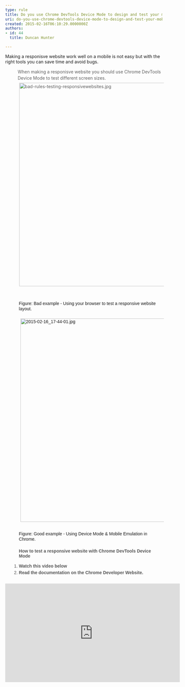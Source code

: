 ```yaml
---
type: rule
title: Do you use Chrome DevTools Device Mode to design and test your mobile views?
uri: do-you-use-chrome-devtools-device-mode-to-design-and-test-your-mobile-views
created: 2015-02-16T06:10:29.0000000Z
authors:
- id: 44
  title: Duncan Hunter

---
```




<span class='intro'> Making a responisve website work well on a mobile is not easy but with the right tools you can save time and avoid bugs. </span>

<blockquote style="margin&#58;0px 0px 0px 40px;border&#58;none;padding&#58;0px;"><p>​When making a responisve website you should use&#160;<span style="line-height&#58;20px;">Chrome DevTools Device Mode ​to test different screen sizes.<img src="/DesignandPresentation/RulestoBetterInterfacesMobile/PublishingImages/Pages/Do-you-use-Chrome-DevTools-Device-Mode-to-design-and-test-your-mobile-views/bad-rules-testing-responsivewebsites.jpg" alt="bad-rules-testing-responsivewebsites.jpg" style="margin&#58;5px;width&#58;650px;" />​</span></p></blockquote><dl class="bad" style="margin&#58;0px;padding-top&#58;10px;padding-bottom&#58;10px;padding-left&#58;20px;font-family&#58;arial, helvetica, sans-serif;line-height&#58;17px;"><dd style="margin-top&#58;-2px;margin-left&#58;0px;padding-bottom&#58;7px;padding-left&#58;1.7em;">Figure&#58; Bad example -&#160;Using your browser to test a responsive website layout.<br>​<img src="/DesignandPresentation/RulestoBetterInterfacesMobile/PublishingImages/Pages/Do-you-use-Chrome-DevTools-Device-Mode-to-design-and-test-your-mobile-views/2015-02-16_17-44-01.jpg" alt="2015-02-16_17-44-01.jpg" style="margin&#58;5px;width&#58;650px;" /><br></dd></dl><dl class="good" style="margin&#58;0px;padding-top&#58;10px;padding-bottom&#58;10px;padding-left&#58;20px;"><dd style="margin-top&#58;-2px;margin-left&#58;0px;padding-bottom&#58;7px;padding-left&#58;1.7em;font-family&#58;arial, helvetica, sans-serif;line-height&#58;17px;">Figure&#58; Good example -&#160;Using Device Mode &amp; Mobile Emulation in Chrome.</dd><ul><font color="#555555" face="arial, helvetica, sans-serif"><strong>How to test a responsive website with&#160;Chrome DevTools Device Mode&#160;</strong></font></ul><span style="line-height&#58;21px;font-family&#58;arial, helvetica, sans-serif;"><ol><li style="color&#58;#555555;"><strong>Watch this video below​</strong></li><li style="color&#58;#555555;"><strong>Read the documentation on the Chrome Developer Website.</strong></li></ol></span></dl><div class="ms-rtestate-read ms-rte-embedcode ms-rte-embedil ms-rtestate-notify" unselectable="on"><iframe width="560" height="315" src="https&#58;//www.youtube.com/embed/FrAZWiMWRa4" frameborder="0"></iframe>&#160;</div><br><br>


